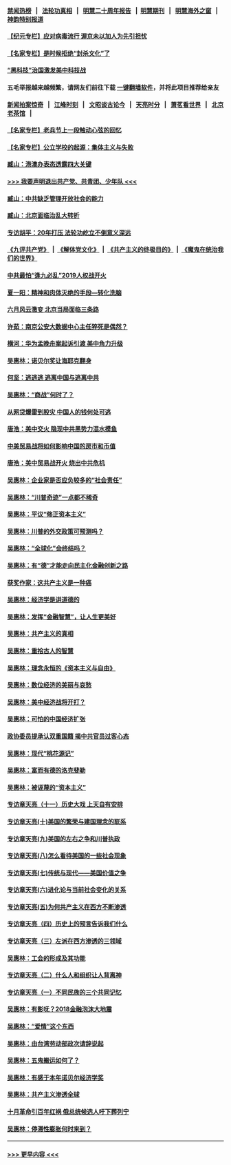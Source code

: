#### [禁闻热榜](热点新闻.md?=0)  &nbsp;&nbsp;|&nbsp;&nbsp; [法轮功真相](https://github.com/gfw-breaker/truth/blob/master/README.md?=0) &nbsp;&nbsp;|&nbsp;&nbsp; [明慧二十周年报告](https://github.com/gfw-breaker/mh-reports/blob/master/README.md?=0) &nbsp;&nbsp;|&nbsp;&nbsp;[明慧期刊](https://github.com/gfw-breaker/mh-qikan) &nbsp;&nbsp;|&nbsp;&nbsp; [明慧海外之窗](https://github.com/gfw-breaker/mh-news/blob/master/README.md?=0) &nbsp;&nbsp;|&nbsp;&nbsp; [神韵特别报道](https://github.com/gfw-breaker/mh-news/blob/master/shenyun.md?=0)
#### [【纪元专栏】应对病毒流行 渥京未以加人为先引担忧](../pages/nsc423/n11875714.md?t=03022331) 
#### [【名家专栏】是时候拒绝“封杀文化”了](../pages/nsc423/n11814093.md?t=03022331) 
#### [“黑科技”治国激发美中科技战](../pages/nsc423/n11638056.md?t=03022331) 
#### 五毛举报越来越频繁，请网友们前往下载 [一键翻墙软件](https://github.com/gfw-breaker/ssr-accounts)，并将此项目推荐给亲友
#### [新闻拍案惊奇](https://github.com/gfw-breaker/banned-news/blob/master/pages/link4.md) &nbsp;&nbsp;|&nbsp;&nbsp; [江峰时刻](https://github.com/gfw-breaker/banned-news/blob/master/pages/link4.md) &nbsp;&nbsp;|&nbsp;&nbsp; [文昭谈古论今](https://github.com/gfw-breaker/banned-news/blob/master/pages/link4.md) &nbsp;&nbsp;|&nbsp;&nbsp; [天亮时分](https://github.com/gfw-breaker/banned-news/blob/master/pages/link4.md) &nbsp;&nbsp;|&nbsp;&nbsp; [萧茗看世界](https://github.com/gfw-breaker/banned-news/blob/master/pages/link4.md) &nbsp;&nbsp;|&nbsp;&nbsp; [北京老茶馆](https://github.com/gfw-breaker/banned-news/blob/master/pages/link4.md) &nbsp;&nbsp;|&nbsp;&nbsp; 
#### [【名家专栏】老兵节上一段触动心弦的回忆](../pages/nsc423/n11646016.md?t=03022331) 
#### [【名家专栏】公立学校的起源：集体主义与失败](../pages/nsc423/n11601833.md?t=03022331) 
#### [臧山：港澳办表态透露四大关键](../pages/nsc423/n11421628.md?t=03022331) 
#### [>>> 我要声明退出共产党、共青团、少年队 <<<](https://github.com/begood0513/goodnews/blob/master/quit/letter.md) 
#### [臧山：中共缺乏管理开放社会的能力](../pages/nsc423/n11407457.md?t=03022331) 
#### [臧山：北京面临治乱大转折](../pages/nsc423/n11406895.md?t=03022331) 
#### [专访胡平：20年打压 法轮功屹立不倒意义深远](../pages/nsc423/n11398800.md?t=03022331) 
#### [《九评共产党》](https://github.com/begood0513/9ping.md/blob/master/README.md) &nbsp;|&nbsp; [《解体党文化》](../../../../jtdwh.md/blob/master/README.md)  &nbsp;|&nbsp; [《共产主义的终极目的》](../../../../gczydzjmd.md/blob/master/README.md) &nbsp;|&nbsp; [《魔鬼在统治我们的世界》](../../../../mgztzwmdsj.md/blob/master/README.md) 
#### [中共最怕“逢九必乱”2019人权战开火](../pages/nsc423/n11385248.md?t=03022331) 
#### [夏一阳：精神和肉体灭绝的手段—转化洗脑](../pages/nsc423/n11368250.md?t=03022331) 
#### [六月风云激变 北京当局面临三条路](../pages/nsc423/n11313668.md?t=03022331) 
#### [许茹：南京公安大数据中心主任猝死是偶然？](../pages/nsc423/n11064744.md?t=03022331) 
#### [横河：华为孟晚舟案起诉引渡 美中角力升级](../pages/nsc423/n11027230.md?t=03022331) 
#### [吴惠林：诺贝尔奖让海耶克翻身](../pages/nsc423/n10890049.md?t=03022331) 
#### [何坚：逃逃逃 逃离中国与逃离中共](../pages/nsc423/n10592891.md?t=03022331) 
#### [吴惠林：“商战”何时了？](../pages/nsc423/n10573558.md?t=03022331) 
#### [从网贷爆雷到股灾 中国人的钱何处可逃](../pages/nsc423/n10572800.md?t=03022331) 
#### [唐浩：美中交火 隐现中共黑势力混水摸鱼](../pages/nsc423/n10544040.md?t=03022331) 
#### [中美贸易战将如何影响中国的房市和币值](../pages/nsc423/n10543697.md?t=03022331) 
#### [唐浩：美中贸易战开火 烧出中共危机](../pages/nsc423/n10540126.md?t=03022331) 
#### [吴惠林：企业家是否应负较多的“社会责任”](../pages/nsc423/n10535022.md?t=03022331) 
#### [吴惠林：“川普奇迹”一点都不稀奇](../pages/nsc423/n10512808.md?t=03022331) 
#### [吴惠林：平议“修正资本主义”](../pages/nsc423/n10495724.md?t=03022331) 
#### [吴惠林：川普的外交政策可预测吗？](../pages/nsc423/n10462387.md?t=03022331) 
#### [吴惠林：“全球化”会终结吗？](../pages/nsc423/n10452838.md?t=03022331) 
#### [吴惠林：有“德”才能走向民主化金融创新之路](../pages/nsc423/n10432292.md?t=03022331) 
#### [获奖作家：这共产主义是一种癌](../pages/nsc423/n10431541.md?t=03022331) 
#### [吴惠林：经济学是讲道德的](../pages/nsc423/n10398014.md?t=03022331) 
#### [吴惠林：发挥“金融智慧”，让人生更美好](../pages/nsc423/n10375019.md?t=03022331) 
#### [吴惠林：共产主义的真相](../pages/nsc423/n10351394.md?t=03022331) 
#### [吴惠林：重拾古人的智慧](../pages/nsc423/n10337691.md?t=03022331) 
#### [吴惠林：理念永恒的《资本主义与自由》](../pages/nsc423/n10316274.md?t=03022331) 
#### [吴惠林：数位经济的美丽与哀愁](../pages/nsc423/n10292946.md?t=03022331) 
#### [吴惠林：美中经济战将开打？](../pages/nsc423/n10258825.md?t=03022331) 
#### [吴惠林：可怕的中国经济扩张](../pages/nsc423/n10219147.md?t=03022331) 
#### [政协委员提承认双重国籍 揭中共官员过客心态](../pages/nsc423/n10208809.md?t=03022331) 
#### [吴惠林：现代“桃花源记”](../pages/nsc423/n10185234.md?t=03022331) 
#### [吴惠林：富而有德的洛克斐勒](../pages/nsc423/n10142264.md?t=03022331) 
#### [吴惠林：被诬蔑的“资本主义”](../pages/nsc423/n10124816.md?t=03022331) 
#### [专访章天亮（十一）历史大戏 上天自有安排](../pages/nsc423/n10094905.md?t=03022331) 
#### [专访章天亮(十)美国的繁荣与建国理念的联系](../pages/nsc423/n10094899.md?t=03022331) 
#### [专访章天亮(九)美国的左右之争和川普执政](../pages/nsc423/n10094889.md?t=03022331) 
#### [专访章天亮(八)怎么看待美国的一些社会现象](../pages/nsc423/n10094857.md?t=03022331) 
#### [专访章天亮(七)传统与现代——美国价值之争](../pages/nsc423/n10093140.md?t=03022331) 
#### [专访章天亮(六)进化论与当前社会变化的关系](../pages/nsc423/n10092036.md?t=03022331) 
#### [专访章天亮(五)为何共产主义在西方不断渗透](../pages/nsc423/n10083620.md?t=03022331) 
#### [专访章天亮（四）历史上的预言告诉我们什么](../pages/nsc423/n10083606.md?t=03022331) 
#### [专访章天亮（三）左派在西方渗透的三领域](../pages/nsc423/n10081115.md?t=03022331) 
#### [吴惠林：工会的形成及其功能](../pages/nsc423/n10080633.md?t=03022331) 
#### [专访章天亮（二）什么人和组织让人背离神](../pages/nsc423/n10076637.md?t=03022331) 
#### [专访章天亮（一）不同民族的三个共同记忆](../pages/nsc423/n10074188.md?t=03022331) 
#### [吴惠林：有影呒？2018金融泡沫大地震](../pages/nsc423/n10040534.md?t=03022331) 
#### [吴惠林：“爱情”这个东西](../pages/nsc423/n10019423.md?t=03022331) 
#### [吴惠林：由台湾劳动部政次请辞说起](../pages/nsc423/n9979679.md?t=03022331) 
#### [吴惠林：五鬼搬运如何了？](../pages/nsc423/n9925338.md?t=03022331) 
#### [吴惠林：有感于本年诺贝尔经济学奖](../pages/nsc423/n9871883.md?t=03022331) 
#### [吴惠林：共产主义渗透全球](../pages/nsc423/n9812748.md?t=03022331) 
#### [十月革命引百年红祸 俄总统候选人吁下葬列宁](../pages/nsc423/n9810182.md?t=03022331) 
#### [吴惠林：停滞性膨胀何时来到？](../pages/nsc423/n9764136.md?t=03022331) 

----
#### [ >>> 更早内容 <<< ](../indexes/nsc423-earlier.md)

